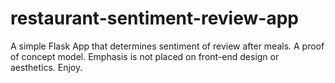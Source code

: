 # restaurant-sentiment-review-app
A simple Flask App that determines sentiment of review after meals.
A proof of concept model.
Emphasis is not placed on front-end design or aesthetics.
Enjoy.
